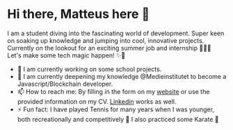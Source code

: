 # Hi there, Matteus here 👋

I am a student diving into the fascinating world of development. Super keen on soaking up knowledge and jumping into cool, innovative projects. Currently on the lookout for an exciting summer job and internship 👨🏻‍💻 Let's make some tech magic happen! ✨🚀

- 🔭 I am currently working on some school projects.
- 🌱 I am currently deepening my knowledge @Medieinstitutet to become a Javascript/Blockchain developer.
- 📫 How to reach me: By filling in the form on my [website](https://www.northcrisp.com) or use the provided information on my CV. [Linkedin](https://www.linkedin.com/in/matteus-g/) works as well.
- ⚡ Fun fact: I have played Tennis for many years when I was younger, both recreationally and competitively 🎾 I also practiced some Karate 🥋
